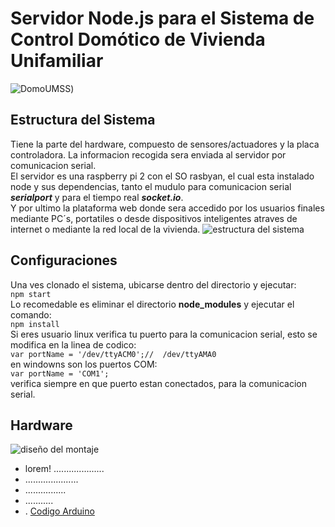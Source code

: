 # Servidor Node.js para el Sistema de Control Domótico de Vivienda Unifamiliar
![DomoUMSS](https://user-images.githubusercontent.com/4119658/82742439-27330b80-9d2c-11ea-931d-3f8948f081b8.png))
## Estructura del Sistema
Tiene la parte del hardware, compuesto de sensores/actuadores y la placa controladora. La informacion recogida sera enviada al servidor por comunicacion serial.  
El servidor  es una raspberry pi 2 con el SO rasbyan, el cual esta instalado node y sus dependencias, tanto el mudulo para comunicacion serial ***serialport*** y para el tiempo real ***socket.io***.  
Y por ultimo la plataforma web  donde sera accedido por los usuarios finales mediante PC´s, portatiles o desde dispositivos inteligentes atraves de internet o mediante la red local de la vivienda.
![estructura del sistema](https://user-images.githubusercontent.com/4119658/82742489-d1129800-9d2c-11ea-9106-d7c09d4ff4cd.png)
## Configuraciones
Una ves clonado el sistema, ubicarse dentro del directorio y ejecutar:  
`npm start`  
Lo recomedable es eliminar el directorio **node_modules** y ejecutar el comando:  
`npm install`  
Si eres usuario linux  verifica tu puerto para la comunicacion serial, esto se modifica en la linea de codico:   
`var portName = '/dev/ttyACM0';//  /dev/ttyAMA0`  
en windowns son los puertos COM:  
`var portName = 'COM1';`  
verifica siempre en que puerto estan conectados, para la comunicacion serial.
## Hardware
![diseño del montaje](https://user-images.githubusercontent.com/4119658/82742495-fef7dc80-9d2c-11ea-865a-91b3e667d659.png)
- lorem!	....................
- .....................
- ................
- ...........
- .
[Codigo Arduino](https://drive./open?id=0B1G6ktZEPmhpeWpNcnRKcVhsR0E)
